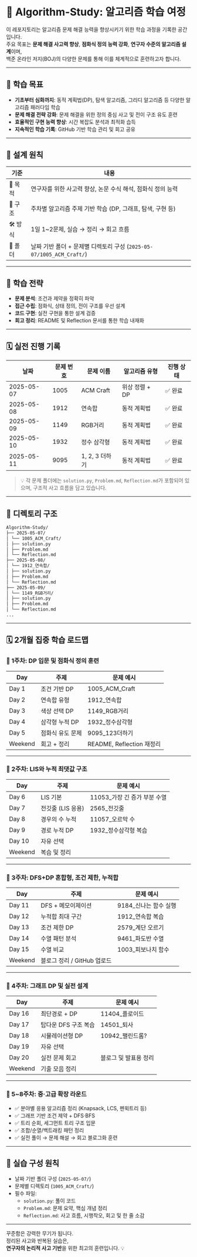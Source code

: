 # 🧠 Algorithm-Study: 알고리즘 학습 여정

이 레포지토리는 알고리즘 문제 해결 능력을 향상시키기 위한 학습 과정을 기록한 공간입니다.  
주요 목표는 **문제 해결 사고력 향상**, **점화식 정의 능력 강화**, **연구자 수준의 알고리즘 설계**이며,  
백준 온라인 저지(BOJ)의 다양한 문제를 통해 이를 체계적으로 훈련하고자 합니다.

---

## 🎯 학습 목표

- **기초부터 심화까지**: 동적 계획법(DP), 탐색 알고리즘, 그리디 알고리즘 등 다양한 알고리즘 패러다임 학습
- **문제 해결 전략 강화**: 문제 해결을 위한 정의 중심 사고 및 전이 구조 유도 훈련
- **효율적인 구현 능력 향상**: 시간 복잡도 분석과 최적화 습득
- **지속적인 학습 기록**: GitHub 기반 학습 관리 및 회고 공유

---

## 📐 설계 원칙

| 기준    | 내용                                                                 |
| ------- | -------------------------------------------------------------------- |
| 🎯 목적 | 연구자를 위한 사고력 향상, 논문 수식 해석, 점화식 정의 능력          |
| 🧠 구조 | 주차별 알고리즘 주제 기반 학습 (DP, 그래프, 탐색, 구현 등)           |
| 🛠️ 방식 | 1일 1~2문제, 실습 → 정리 → 회고 흐름                                 |
| 📁 폴더 | 날짜 기반 폴더 + 문제별 디렉토리 구성 (`2025-05-07/1005_ACM_Craft/`) |

---

## 🧠 학습 전략

- **문제 분석**: 조건과 제약을 정확히 파악
- **접근 수립**: 점화식, 상태 정의, 전이 구조를 우선 설계
- **코드 구현**: 실전 구현을 통한 설계 검증
- **회고 정리**: README 및 Reflection 문서를 통한 학습 내재화

---

## 🗓️ 실전 진행 기록

| 날짜       | 문제 번호 | 문제 이름      | 알고리즘 유형  | 진행 상태 |
| ---------- | --------- | -------------- | -------------- | --------- |
| 2025-05-07 | 1005      | ACM Craft      | 위상 정렬 + DP | ✅ 완료   |
| 2025-05-08 | 1912      | 연속합         | 동적 계획법    | ✅ 완료   |
| 2025-05-09 | 1149      | RGB거리        | 동적 계획법    | ✅ 완료   |
| 2025-05-10 | 1932      | 정수 삼각형    | 동적 계획법    | ✅ 완료   |
| 2025-05-11 | 9095      | 1, 2, 3 더하기 | 동적 계획법    | ✅ 완료   |

> 💡 각 문제 폴더에는 `solution.py`, `Problem.md`, `Reflection.md`가 포함되어 있으며, 구조적 사고 흐름을 담고 있습니다.

---

## 📁 디렉토리 구조

```bash
Algorithm-Study/
├── 2025-05-07/
│ └── 1005_ACM_Craft/
│ ├── solution.py
│ ├── Problem.md
│ └── Reflection.md
├── 2025-05-08/
│ └── 1912_연속합/
│ ├── solution.py
│ ├── Problem.md
│ └── Reflection.md
├── 2025-05-09/
│ └── 1149_RGB거리/
│ ├── solution.py
│ ├── Problem.md
│ └── Reflection.md
...
```

---

## 🗓️ 2개월 집중 학습 로드맵

### 🔹 1주차: DP 입문 및 점화식 정의 훈련

| Day     | 주제             | 문제 예시                 |
| ------- | ---------------- | ------------------------- |
| Day 1   | 조건 기반 DP     | 1005_ACM_Craft            |
| Day 2   | 연속합 유형      | 1912\_연속합              |
| Day 3   | 색상 선택 DP     | 1149_RGB거리              |
| Day 4   | 삼각형 누적 DP   | 1932\_정수삼각형          |
| Day 5   | 점화식 유도 문제 | 9095_123더하기            |
| Weekend | 회고 + 정리      | README, Reflection 재정리 |

---

### 🔹 2주차: LIS와 누적 최댓값 구조

| Day     | 주제              | 문제 예시                     |
| ------- | ----------------- | ----------------------------- |
| Day 6   | LIS 기본          | 11053\_가장 긴 증가 부분 수열 |
| Day 7   | 전깃줄 (LIS 응용) | 2565\_전깃줄                  |
| Day 8   | 경우의 수 누적    | 11057\_오르막 수              |
| Day 9   | 경로 누적 DP      | 1932\_정수삼각형 복습         |
| Day 10  | 자유 선택         |
| Weekend | 복습 및 정리      |

---

### 🔹 3주차: DFS+DP 혼합형, 조건 제한, 누적합

| Day     | 주제                        | 문제 예시              |
| ------- | --------------------------- | ---------------------- |
| Day 11  | DFS + 메모이제이션          | 9184\_신나는 함수 실행 |
| Day 12  | 누적합 최대 구간            | 1912\_연속합 복습      |
| Day 13  | 조건 제한 DP                | 2579\_계단 오르기      |
| Day 14  | 수열 패턴 분석              | 9461\_파도반 수열      |
| Day 15  | 수열 비교                   | 1003\_피보나치 함수    |
| Weekend | 블로그 정리 / GitHub 업로드 |

---

### 🔹 4주차: 그래프 DP 및 실전 설계

| Day     | 주제                 | 문제 예시             |
| ------- | -------------------- | --------------------- |
| Day 16  | 최단경로 + DP        | 11404\_플로이드       |
| Day 17  | 탑다운 DFS 구조 복습 | 14501\_퇴사           |
| Day 18  | 시뮬레이션형 DP      | 10942\_팰린드롬?      |
| Day 19  | 자유 선택            |
| Day 20  | 실전 문제 회고       | 블로그 및 발표용 정리 |
| Weekend | 기출 모음 정리       |

---

### 🔹 5~8주차: 중·고급 확장 라운드

- ✅ 분야별 응용 알고리즘 정리 (Knapsack, LCS, 펜윅트리 등)
- ✅ 그래프 기반 조건 제약 + DFS·BFS
- ✅ 트리 순회, 세그먼트 트리 구조 입문
- ✅ 조합/순열/백트래킹 패턴 정리
- ✅ 실전 풀이 → 문제 해설 → 회고 블로그화 훈련

---

## 🔁 실습 구성 원칙

- 날짜 기반 폴더 구성 (`2025-05-07/`)
- 문제별 디렉토리 (`1005_ACM_Craft/`)
- 필수 파일:
  - `solution.py`: 풀이 코드
  - `Problem.md`: 문제 요약, 핵심 개념 정리
  - `Reflection.md`: 사고 흐름, 시행착오, 회고 및 한 줄 소감

---

꾸준함은 강력한 무기가 됩니다.  
정리된 사고와 반복된 실습은,  
**연구자의 논리적 사고 기반**을 위한 최고의 훈련입니다. 💡
